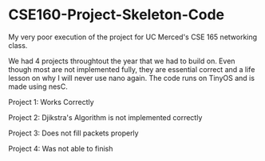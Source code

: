 # CSE160-Project-Skeleton-Code

My very poor execution of the project for UC Merced's CSE 165 networking class.

We had 4 projects throughtout the year that we had to build on. Even though most are not implemented fully, they are essential correct and a life lesson on why I will never use nano again. The code runs on TinyOS and is made using nesC.

Project 1: Works Correctly

Project 2: Djikstra's Algorithm is not implemented correctly

Project 3: Does not fill packets properly

Project 4: Was not able to finish
